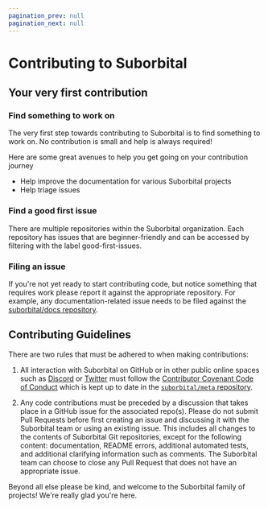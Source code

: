 ```yaml
---
pagination_prev: null
pagination_next: null
---
```



# Contributing to Suborbital

## Your very first contribution

### Find something to work on

The very first step towards contributing to Suborbital
is to find something to work on. No contribution is
small and help is always required!

Here are some great avenues to help you get going
on your contribution journey

- Help improve the documentation for various Suborbital projects
- Help triage issues

### Find a good first issue

There are multiple repositories within the Suborbital
organization. Each repository has issues that are
beginner-friendly and can be accessed by filtering with
the label good-first-issues.

### Filing an issue

If you're not yet ready to start contributing code, but notice
something that requires work please report it against the
appropriate repository. For example, any documentation-related
issue needs to be filed against the [suborbital/docs repository](https://github.com/suborbital/docs).

## Contributing Guidelines

There are two rules that must be adhered to when making contributions:

1. All interaction with Suborbital on GitHub or in other public online spaces such as [Discord](https://chat.suborbital.dev) or [Twitter](https://twitter.com/suborbitaldev) must follow the [Contributor Covenant Code of Conduct](https://github.com/suborbital/meta/blob/main/CODE_OF_CONDUCT.md) which is kept up to date in the [`suborbital/meta` repository](https://github.com/suborbital/meta).

2. Any code contributions must be preceded by a discussion that takes place in a GitHub issue for the associated repo(s). Please do not submit Pull Requests before first creating an issue and discussing it with the Suborbital team or using an existing issue. This includes all changes to the contents of Suborbital Git repositories, except for the following content: documentation, README errors, additional automated tests, and additional clarifying information such as comments. The Suborbital team can choose to close any Pull Request that does not have an appropriate issue.

Beyond all else please be kind, and welcome to the Suborbital family of projects! We're really glad you're here.
